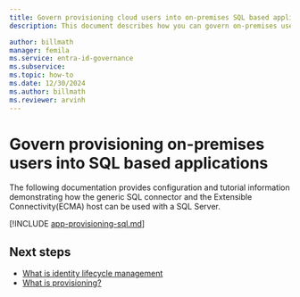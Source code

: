 ```yaml
---
title: Govern provisioning cloud users into on-premises SQL based applications using the ECMA Connector host
description: This document describes how you can govern on-premises uses by provisioning them into SQL based applications using the ECMA Connector host

author: billmath
manager: femila
ms.service: entra-id-governance
ms.subservice:
ms.topic: how-to
ms.date: 12/30/2024
ms.author: billmath
ms.reviewer: arvinh
---
```


# Govern provisioning on-premises users into SQL based applications 
The following documentation provides configuration and tutorial information demonstrating how the generic SQL connector and the Extensible Connectivity(ECMA) host can be used with a SQL Server.


[!INCLUDE [app-provisioning-sql.md](~/includes/app-provisioning-sql.md)]

## Next steps 
- [What is identity lifecycle management](~/id-governance/what-is-identity-lifecycle-management.md)
- [What is provisioning?](~/id-governance/what-is-provisioning.md)